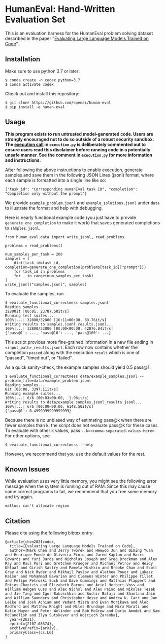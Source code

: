 # HumanEval: Hand-Written Evaluation Set

This is an evaluation harness for the HumanEval problem solving dataset
described in the paper "[Evaluating Large Language Models Trained on
Code](https://arxiv.org/abs/2107.03374)".

## Installation

Make sure to use python 3.7 or later:

```
$ conda create -n codex python=3.7
$ conda activate codex
```

Check out and install this repository:

```
$ git clone https://github.com/openai/human-eval
$ pip install -e human-eval
```

## Usage

**This program exists to run untrusted model-generated code. Users are strongly
encouraged not to do so outside of a robust security sandbox. The [execution
call](https://github.com/openai/human-eval/blob/master/human_eval/execution.py#L48-L58)
in `execution.py` is deliberately commented out to ensure users read this
disclaimer before running code in a potentially unsafe manner. See the comment in
`execution.py` for more information and instructions.**

After following the above instructions to enable execution, generate samples
and save them in the following JSON Lines (jsonl) format, where each sample is
formatted into a single line like so:

```
{"task_id": "Corresponding HumanEval task ID", "completion": "Completion only without the prompt"}
```

We provide `example_problem.jsonl` and `example_solutions.jsonl` under `data`
to illustrate the format and help with debugging.

Here is nearly functional example code (you just have to provide
`generate_one_completion` to make it work) that saves generated completions to
`samples.jsonl`.

```
from human_eval.data import write_jsonl, read_problems

problems = read_problems()

num_samples_per_task = 200
samples = [
    dict(task_id=task_id, completion=generate_one_completion(problems[task_id]["prompt"]))
    for task_id in problems
    for _ in range(num_samples_per_task)
]
write_jsonl("samples.jsonl", samples)
```

To evaluate the samples, run

```
$ evaluate_functional_correctness samples.jsonl
Reading samples...
32800it [00:01, 23787.50it/s]
Running test suites...
100%|...| 32800/32800 [16:11<00:00, 33.76it/s]
Writing results to samples.jsonl_results.jsonl...
100%|...| 32800/32800 [00:00<00:00, 42876.84it/s]
{'pass@1': ..., 'pass@10': ..., 'pass@100': ...}
```

This script provides more fine-grained information in a new file ending in
`<input_path>_results.jsonl`. Each row now contains whether the completion
`passed` along with the execution `result` which is one of "passed", "timed
out", or "failed".

As a quick sanity-check, the example samples should yield 0.5 pass@1.

```
$ evaluate_functional_correctness data/example_samples.jsonl --problem_file=data/example_problem.jsonl
Reading samples...
6it [00:00, 3397.11it/s]
Running example suites...
100%|...| 6/6 [00:03<00:00,  1.96it/s]
Writing results to data/example_samples.jsonl_results.jsonl...
100%|...| 6/6 [00:00<00:00, 6148.50it/s]
{'pass@1': 0.4999999999999999}
```

Because there is no unbiased way of estimating pass@k when there are fewer
samples than k, the script does not evaluate pass@k for these cases. To
evaluate with other k values, pass `--k=<comma-separated-values-here>`. For
other options, see

```
$ evaluate_functional_correctness --help
```

However, we recommend that you use the default values for the rest.

## Known Issues

While evaluation uses very little memory, you might see the following error
message when the system is running out of RAM. Since this may cause some
correct programs to fail, we recommend that you free some memory and try again.

```
malloc: can't allocate region
```

## Citation

Please cite using the following bibtex entry:

```
@article{chen2021codex,
  title={Evaluating Large Language Models Trained on Code},
  author={Mark Chen and Jerry Tworek and Heewoo Jun and Qiming Yuan and Henrique Ponde de Oliveira Pinto and Jared Kaplan and Harri Edwards and Yuri Burda and Nicholas Joseph and Greg Brockman and Alex Ray and Raul Puri and Gretchen Krueger and Michael Petrov and Heidy Khlaaf and Girish Sastry and Pamela Mishkin and Brooke Chan and Scott Gray and Nick Ryder and Mikhail Pavlov and Alethea Power and Lukasz Kaiser and Mohammad Bavarian and Clemens Winter and Philippe Tillet and Felipe Petroski Such and Dave Cummings and Matthias Plappert and Fotios Chantzis and Elizabeth Barnes and Ariel Herbert-Voss and William Hebgen Guss and Alex Nichol and Alex Paino and Nikolas Tezak and Jie Tang and Igor Babuschkin and Suchir Balaji and Shantanu Jain and William Saunders and Christopher Hesse and Andrew N. Carr and Jan Leike and Josh Achiam and Vedant Misra and Evan Morikawa and Alec Radford and Matthew Knight and Miles Brundage and Mira Murati and Katie Mayer and Peter Welinder and Bob McGrew and Dario Amodei and Sam McCandlish and Ilya Sutskever and Wojciech Zaremba},
  year={2021},
  eprint={2107.03374},
  archivePrefix={arXiv},
  primaryClass={cs.LG}
}
```
